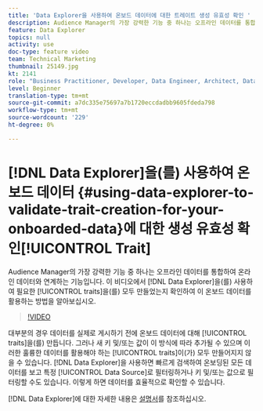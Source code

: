 ```yaml
---
title: 'Data Explorer을 사용하여 온보드 데이터에 대한 트레이트 생성 유효성 확인 '
description: Audience Manager의 가장 강력한 기능 중 하나는 오프라인 데이터를 통합하여 온라인 데이터와 연계하는 기능입니다. 이 비디오에서는 Data Explorer을 사용하여 이 온보드 데이터를 활용하는 데 필요한 모든 트레이트를 만들었는지 확인하는 방법을 알아봅니다.
feature: Data Explorer
topics: null
activity: use
doc-type: feature video
team: Technical Marketing
thumbnail: 25149.jpg
kt: 2141
role: "Business Practitioner, Developer, Data Engineer, Architect, Data Architect, Administrator, Leader"
level: Beginner
translation-type: tm+mt
source-git-commit: a7dc335e75697a7b1720eccdadbb9605fdeda798
workflow-type: tm+mt
source-wordcount: '229'
ht-degree: 0%

---
```



# [!DNL Data Explorer]을(를) 사용하여 온보드 데이터 {#using-data-explorer-to-validate-trait-creation-for-your-onboarded-data}에 대한 생성 유효성 확인[!UICONTROL Trait]

Audience Manager의 가장 강력한 기능 중 하나는 오프라인 데이터를 통합하여 온라인 데이터와 연계하는 기능입니다. 이 비디오에서 [!DNL Data Explorer]을(를) 사용하여 필요한 [!UICONTROL traits]을(를) 모두 만들었는지 확인하여 이 온보드 데이터를 활용하는 방법을 알아보십시오.

>[!VIDEO](https://video.tv.adobe.com/v/25149/?quality=12)

대부분의 경우 데이터를 실제로 게시하기 전에 온보드 데이터에 대해 [!UICONTROL traits]을(를) 만듭니다. 그러나 새 키 및/또는 값이 이 방식에 따라 추가될 수 있으며 이러한 훌륭한 데이터를 활용해야 하는 [!UICONTROL traits]이(가) 모두 만들어지지 않을 수 있습니다. [!DNL Data Explorer]을 사용하면 빠르게 검색하여 온보딩된 모든 데이터를 보고 특정 [!UICONTROL Data Source]로 필터링하거나 키 및/또는 값으로 필터링할 수도 있습니다. 이렇게 하면 데이터를 효율적으로 확인할 수 있습니다.

[!DNL Data Explorer]에 대한 자세한 내용은 [설명서](https://experiencecloud.adobe.com/resources/help/en_US/aam/data-explorer.html)를 참조하십시오.